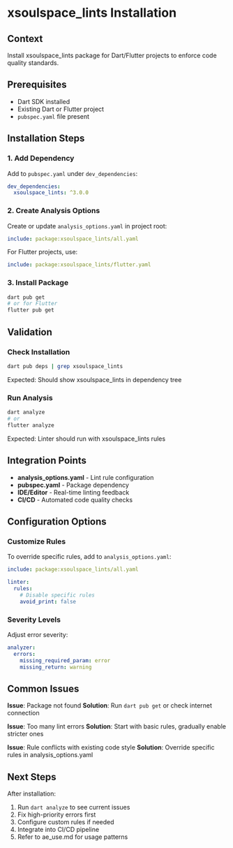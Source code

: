 # xsoulspace_lints Installation

## Context

Install xsoulspace_lints package for Dart/Flutter projects to enforce code quality standards.

## Prerequisites

- Dart SDK installed
- Existing Dart or Flutter project
- `pubspec.yaml` file present

## Installation Steps

### 1. Add Dependency

Add to `pubspec.yaml` under `dev_dependencies`:

```yaml
dev_dependencies:
  xsoulspace_lints: ^3.0.0
```

### 2. Create Analysis Options

Create or update `analysis_options.yaml` in project root:

```yaml
include: package:xsoulspace_lints/all.yaml
```

For Flutter projects, use:

```yaml
include: package:xsoulspace_lints/flutter.yaml
```

### 3. Install Package

```bash
dart pub get
# or for Flutter
flutter pub get
```

## Validation

### Check Installation

```bash
dart pub deps | grep xsoulspace_lints
```

Expected: Should show xsoulspace_lints in dependency tree

### Run Analysis

```bash
dart analyze
# or
flutter analyze
```

Expected: Linter should run with xsoulspace_lints rules

## Integration Points

- **analysis_options.yaml** - Lint rule configuration
- **pubspec.yaml** - Package dependency
- **IDE/Editor** - Real-time linting feedback
- **CI/CD** - Automated code quality checks

## Configuration Options

### Customize Rules

To override specific rules, add to `analysis_options.yaml`:

```yaml
include: package:xsoulspace_lints/all.yaml

linter:
  rules:
    # Disable specific rules
    avoid_print: false
```

### Severity Levels

Adjust error severity:

```yaml
analyzer:
  errors:
    missing_required_param: error
    missing_return: warning
```

## Common Issues

**Issue**: Package not found
**Solution**: Run `dart pub get` or check internet connection

**Issue**: Too many lint errors
**Solution**: Start with basic rules, gradually enable stricter ones

**Issue**: Rule conflicts with existing code style
**Solution**: Override specific rules in analysis_options.yaml

## Next Steps

After installation:

1. Run `dart analyze` to see current issues
2. Fix high-priority errors first
3. Configure custom rules if needed
4. Integrate into CI/CD pipeline
5. Refer to ae_use.md for usage patterns
